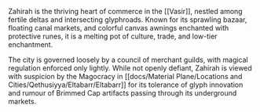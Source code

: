 Zahirah is the thriving heart of commerce in the [[Vasir]], nestled among fertile deltas and intersecting glyphroads. Known for its sprawling bazaar, floating canal markets, and colorful canvas awnings enchanted with protective runes, it is a melting pot of culture, trade, and low-tier enchantment.

The city is governed loosely by a council of merchant guilds, with magical regulation enforced only lightly. While not openly defiant, Zahirah is viewed with suspicion by the Magocracy in [[docs/Material Plane/Locations and Cities/Qethusiyya/Eltabarr/Eltabarr]] for its tolerance of glyph innovation and rumour of Brimmed Cap artifacts passing through its underground markets.
